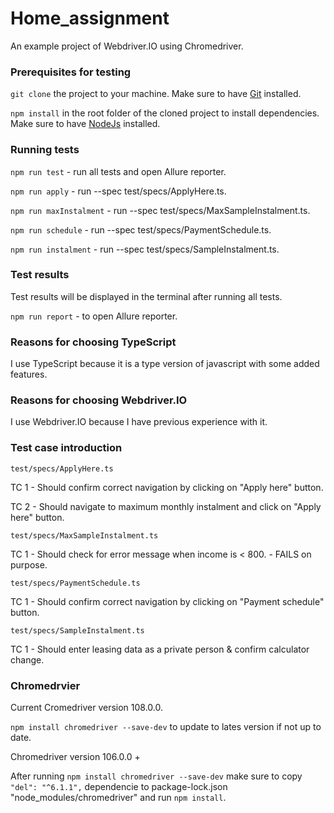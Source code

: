 # Home_assignment
An example project of Webdriver.IO using Chromedriver.

### Prerequisites for testing
```git clone``` the project to your machine. 
Make sure to have  [Git](https://git-scm.com) installed.

```npm install``` in the root folder of the cloned project to install dependencies.
Make sure to have [NodeJs](https://nodejs.org/en/) installed.

### Running tests
```npm run test``` - run all tests and open Allure reporter.

```npm run apply``` - run --spec test/specs/ApplyHere.ts.

```npm run maxInstalment``` - run --spec test/specs/MaxSampleInstalment.ts.

```npm run schedule``` - run --spec test/specs/PaymentSchedule.ts.

```npm run instalment``` - run --spec test/specs/SampleInstalment.ts.

### Test results
Test results will be displayed in the terminal after running all tests. 

```npm run report``` - to open Allure reporter. 

### Reasons for choosing TypeScript
I use TypeScript because it is a type version of javascript with some added features.

### Reasons for choosing Webdriver.IO
I use Webdriver.IO because I have previous experience with it.

### Test case introduction
``test/specs/ApplyHere.ts``

TC 1 - Should confirm correct navigation by clicking on "Apply here" button.

TC 2 - Should navigate to maximum monthly instalment and click on "Apply here" button.


``test/specs/MaxSampleInstalment.ts``

TC 1 - Should check for error message when income is < 800. - FAILS on purpose.

``test/specs/PaymentSchedule.ts``

TC 1 - Should confirm correct navigation by clicking on "Payment schedule" button.

``test/specs/SampleInstalment.ts``

TC 1 - Should enter leasing data as a private person & confirm calculator change.

### Chromedrvier
Current Cromedriver version 108.0.0.

```npm install chromedriver --save-dev``` to update to lates version if not up to date.

Chromedriver version 106.0.0 +

After running ```npm install chromedriver --save-dev``` make sure to copy ```"del": "^6.1.1",``` dependencie to package-lock.json "node_modules/chromedriver" and run ```npm install```.
